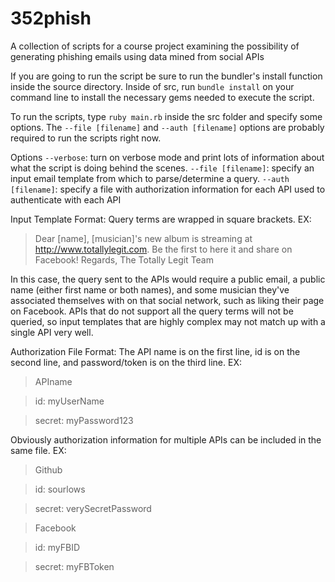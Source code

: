352phish
========

A collection of scripts for a course project examining the possibility of generating phishing emails using data mined from social APIs

If you are going to run the script be sure to run the bundler's install function inside the source directory. Inside of src, run `bundle install` on your command line to install the necessary gems needed to execute the script.

To run the scripts, type `ruby main.rb` inside the src folder and specify some options. The `--file [filename]` and `--auth [filename]` options are probably required to run the scripts right now.

Options
`--verbose`: turn on verbose mode and print lots of information about what the script is doing behind the scenes.
`--file [filename]`: specify an input email template from which to parse/determine a query.
`--auth [filename]`: specify a file with authorization information for each API used to authenticate with each API

Input Template Format:
Query terms are wrapped in square brackets. EX:
> Dear [name],
> [musician]'s new album is streaming at http://www.totallylegit.com. Be the first to here it and share on Facebook!
> Regards, The Totally Legit Team

In this case, the query sent to the APIs would require a public email, a public name (either first name or both names), and some musician they've associated themselves with on that social network, such as liking their page on Facebook. APIs that do not support all the query terms will not be queried, so input templates that are highly complex may not match up with a single API very well.

Authorization File Format:
The API name is on the first line, id is on the second line, and password/token is on the third line. EX:
> APIname

> id: myUserName

> secret: myPassword123

Obviously authorization information for multiple APIs can be included in the same file. EX:
> Github

> id: sourlows

> secret: verySecretPassword

> Facebook

> id: myFBID

> secret: myFBToken
